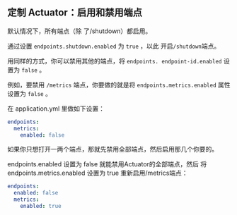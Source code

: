 ## 定制 Actuator：启用和禁用端点

默认情况下，所有端点（除
了/shutdown）都启用。

通过设置 `endpoints.shutdown.enabled` 为 `true` ，以此
开启`/shutdown`端点。

用同样的方式，你可以禁用其他的端点，将 `endpoints.
endpoint-id.enabled` 设置为 `false` 。

例如，要禁用 `/metrics` 端点，你要做的就是将 `endpoints.metrics.enabled` 属性设置为
`false` 。

在 application.yml 里做如下设置：

```yaml
endpoints:
  metrics:
    enabled: false
```

如果你只想打开一两个端点，那就先禁用全部端点，然后启用那几个你要的。

endpoints.enabled 设置为 false 就能禁用Actuator的全部端点，然后
将 endpoints.metrics.enabled 设置为 true 重新启用/metrics端点：

```yaml
endpoints:
  enabled: false
  metrics:
    enabled: true
```



